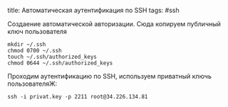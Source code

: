 title: Автоматическая аутентификация  по SSH 
tags: #ssh 

Создаение автоматической авторизации. Сюда копируем публичный ключ пользователя
```
mkdir ~/.ssh
chmod 0700 ~/.ssh
touch ~/.ssh/authorized_keys
chmod 0644 ~/.ssh/authorized_keys

```
Проходим аутентификацию по SSH, используем приватный ключь пользователяЖ:
```
ssh -i privat.key -p 2211 root@34.226.134.81
```